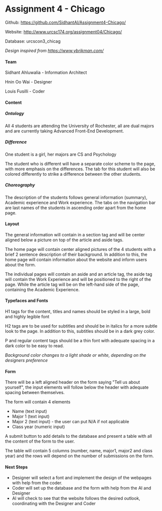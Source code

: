 # Assignment 4 - Chicago 

Github: https://github.com/SidhantAl/Assignment4-Chicago/

Website: http://www.urcsc174.org/assignment04/Chicago/

Database: urcscon3_chicag

*Design inspired from https://www.ybrikman.com/*

#### Team 

Sidhant Ahluwalia - Information Architect 

Hnin Oo Wai - Designer

Louis Fusilli - Coder 



#### Content

##### Ontology

All 4 students are attending the University of Rochester, all are dual majors and are currently taking Advanced Front-End Development. 

##### Difference

One student is a girl, her majors are CS and Psychology  

The student who is different will have a separate color scheme to the page, with more emphasis on the differences. The tab for this student will also be colored differently to strike a difference between the other students.

##### Choreography

The description of the students follows general information (summary), Academic experience and Work experience. The tabs on the navigation bar are last names of the students in ascending order apart from the home page.


#### Layout

The general information will contain in a section tag and will be center aligned below a picture on top of the article and aside tags. 

The home page will contain center aligned pictures of the 4 students with a brief 2 sentence description of their background. In addition to this, the home page will contain information about the website and inform users about the form.

The individual pages will contain an aside and an article tag, the aside tag will contain the Work Experience and will be positioned to the right of the page. While the article tag will be on the left-hand side of the page, containing the Academic Experience. 


#### Typefaces and Fonts 

H1 tags for the content, titles and names should be styled in a large, bold and highly legible font

H2 tags are to be used for subtitles and should be in italics for a more subtle look to the page. In addition to this, subtitles should be in a dark grey color.

P and regular content tags should be a thin font with adequate spacing in a dark color to be easy to read. 

*Background color changes to a light shade or white, depending on the designers preference*

#### Form

There will be a left aligned header on the form saying "Tell us about yourself", the input elements will follow below the header with adequate spacing between themselves.  

The form will contain 4 elements 

- Name (text input)
- Major 1 (text input)
- Major 2 (text input) - the user can put N/A if not applicable
- Class year (numeric input)

A submit button to add details to the database and present a table with all the content of the form to the user.

The table will contain 5 columns (number, name, major1, major2 and class year) and the rows will depend on the number of submissions on the form.


#### Next Steps 

- Designer will select a font and implement the design of the webpages with help from the coder. 
- Coder will set up the database and the form with help from the AI and Designer
- AI will check to see that the website follows the desired outlook, coordinating with the Designer and Coder 



